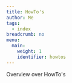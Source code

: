 ```yaml
---
title: HowTo's
author: Me
tags:
  - index
breadcrumb: no
menu:
  main:
    weight: 1
    identifier: howtos
---
```


Overview over HowTo's

